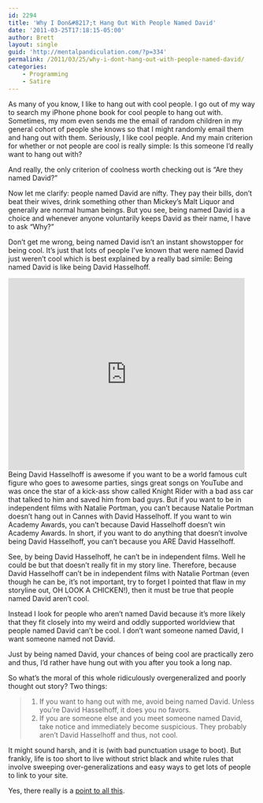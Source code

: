 ```yaml
---
id: 2294
title: 'Why I Don&#8217;t Hang Out With People Named David'
date: '2011-03-25T17:18:15-05:00'
author: Brett
layout: single
guid: 'http://mentalpandiculation.com/?p=334'
permalink: /2011/03/25/why-i-dont-hang-out-with-people-named-david/
categories:
    - Programming
    - Satire
---
```


As many of you know, I like to hang out with cool people. I go out of my way to search my iPhone phone book for cool people to hang out with. Sometimes, my mom even sends me the email of random children in my general cohort of people she knows so that I might randomly email them and hang out with them. Seriously, I like cool people. And my main criterion for whether or not people are cool is really simple: Is this someone I’d really want to hang out with?

And really, the only criterion of coolness worth checking out is “Are they named David?”

Now let me clarify: people named David are nifty. They pay their bills, don’t beat their wives, drink something other than Mickey’s Malt Liquor and generally are normal human beings. But you see, being named David is a choice and whenever anyone voluntarily keeps David as their name, I have to ask “Why?”

Don’t get me wrong, being named David isn’t an instant showstopper for being cool. It’s just that lots of people I’ve known that were named David just weren’t cool which is best explained by a really bad simile: Being named David is like being David Hasselhoff.

<iframe allowfullscreen="" frameborder="0" height="390" loading="lazy" src="http://www.youtube.com/embed/PJQVlVHsFF8" title="YouTube video player" width="480"></iframe>  
Being David Hasselhoff is awesome if you want to be a world famous cult figure who goes to awesome parties, sings great songs on YouTube and was once the star of a kick-ass show called Knight Rider with a bad ass car that talked to him and saved him from bad guys. But if you want to be in independent films with Natalie Portman, you can’t because Natalie Portman doesn’t hang out in Cannes with David Hasselhoff. If you want to win Academy Awards, you can’t because David Hasselhoff doesn’t win Academy Awards. In short, if you want to do anything that doesn’t involve being David Hasselhoff, you can’t because you ARE David Hasselhoff.

See, by being David Hasselhoff, he can’t be in independent films. Well he could be but that doesn’t really fit in my story line. Therefore, because David Hasselhoff can’t be in independent films with Natalie Portman (even though he can be, it’s not important, try to forget I pointed that flaw in my storyline out, OH LOOK A CHICKEN!), then it must be true that people named David aren’t cool.

Instead I look for people who aren’t named David because it’s more likely that they fit closely into my weird and oddly supported worldview that people named David can’t be cool. I don’t want someone named David, I want someone named not David.

Just by being named David, your chances of being cool are practically zero and thus, I’d rather have hung out with you after you took a long nap.

So what’s the moral of this whole ridiculously overgeneralized and poorly thought out story? Two things:

> 1. If you want to hang out with me, avoid being named David. Unless you’re David Hasselhoff, it does you no favors.  
>  2. If you are someone else and you meet someone named David, take notice and immediately become suspicious. They probably aren’t David Hasselhoff and thus, not cool.

It might sound harsh, and it is (with bad punctuation usage to boot). But frankly, life is too short to live without strict black and white rules that involve sweeping over-generalizations and easy ways to get lots of people to link to your site.

Yes, there really is a [point to all this](http://blog.expensify.com/2011/03/25/ceo-friday-why-we-dont-hire-net-programmers/).